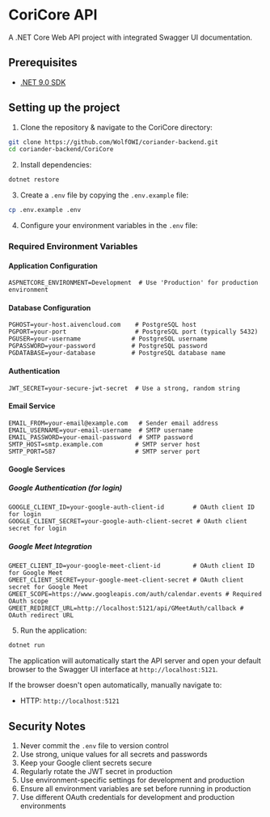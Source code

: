 # CoriCore API

A .NET Core Web API project with integrated Swagger UI documentation.

## Prerequisites

- [.NET 9.0 SDK](https://dotnet.microsoft.com/download/dotnet/9.0)

## Setting up the project

1. Clone the repository & navigate to the CoriCore directory:

```bash
git clone https://github.com/WolfOWI/coriander-backend.git
cd coriander-backend/CoriCore
```

2. Install dependencies:

```bash
dotnet restore
```

3. Create a `.env` file by copying the `.env.example` file:

```bash
cp .env.example .env
```

4. Configure your environment variables in the `.env` file:

### Required Environment Variables

#### Application Configuration

```env
ASPNETCORE_ENVIRONMENT=Development  # Use 'Production' for production environment
```

#### Database Configuration

```env
PGHOST=your-host.aivencloud.com    # PostgreSQL host
PGPORT=your-port                   # PostgreSQL port (typically 5432)
PGUSER=your-username              # PostgreSQL username
PGPASSWORD=your-password          # PostgreSQL password
PGDATABASE=your-database          # PostgreSQL database name
```

#### Authentication

```env
JWT_SECRET=your-secure-jwt-secret  # Use a strong, random string
```

#### Email Service

```env
EMAIL_FROM=your-email@example.com   # Sender email address
EMAIL_USERNAME=your-email-username  # SMTP username
EMAIL_PASSWORD=your-email-password  # SMTP password
SMTP_HOST=smtp.example.com         # SMTP server host
SMTP_PORT=587                      # SMTP server port
```

#### Google Services

##### Google Authentication (for login)

```env
GOOGLE_CLIENT_ID=your-google-auth-client-id        # OAuth client ID for login
GOOGLE_CLIENT_SECRET=your-google-auth-client-secret # OAuth client secret for login
```

##### Google Meet Integration

```env
GMEET_CLIENT_ID=your-google-meet-client-id         # OAuth client ID for Google Meet
GMEET_CLIENT_SECRET=your-google-meet-client-secret # OAuth client secret for Google Meet
GMEET_SCOPE=https://www.googleapis.com/auth/calendar.events # Required OAuth scope
GMEET_REDIRECT_URL=http://localhost:5121/api/GMeetAuth/callback # OAuth redirect URL
```

5. Run the application:

```bash
dotnet run
```

The application will automatically start the API server and open your default browser to the Swagger UI interface at `http://localhost:5121`.

If the browser doesn't open automatically, manually navigate to:

- HTTP: `http://localhost:5121`

## Security Notes

1. Never commit the `.env` file to version control
2. Use strong, unique values for all secrets and passwords
3. Keep your Google client secrets secure
4. Regularly rotate the JWT secret in production
5. Use environment-specific settings for development and production
6. Ensure all environment variables are set before running in production
7. Use different OAuth credentials for development and production environments

```

```
